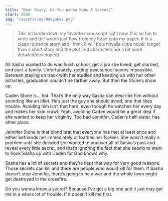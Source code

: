 ```yaml
---
title: "Dear Diary, Do You Wanna Know A Secret?"
start: 2020
img: "/assets/img/dddywkas.png"
---
```

> This is hands-down my favorite manuscript right now. It is so fun to write and the words just flow from my head onto my paper. It is a clean romance story and I think it will be a novella (little novel; longer than a short story and the plot and characters are a bit more detailed/developed).

All Sasha wanted to do was finish school, get a job she loved, get married, and start a family. Unfortunately, getting past school seems impossible. Between staying on track with her studies and keeping up with her other activities, graduation couldn’t be farther away. But then the Stone’s show up.

Caden Stone is... hot. That’s the only way Sasha can describe him without sounding like an idiot. He’s just the guy she should avoid, one that likes trouble. Avoiding him isn’t that hard, even though he watches her every day and makes her skin crawl. Yeah, avoiding Caden would be a great idea if she wanted to keep her virginity. Too bad Jennifer, Caden’s half-sister, has other plans.

Jennifer Stone is that blond brat that everyone has met at least once and either befriends her immediately or loathes her forever. She wasn’t really a problem until she decided she wanted to uncover all of Sasha’s past and reveal every little secret, and that’s ignoring the fact that she seems to want to hook Sasha up with Caden for God knows why.

Sasha has a lot of secrets and they’re kept that way for very good reasons. Those secrets can kill and there are people who would kill for them. If Sasha doesn’t stop Jennifer, there’s going to be a war and the whole town might get destroyed in the crossfire.

Do you wanna know a secret? Because I’ve got a big one and it just may get me in a whole lot of trouble. If it doesn’t kill me first.
